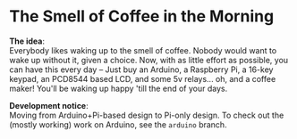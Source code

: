 # The Smell of Coffee in the Morning

**The idea**:  
Everybody likes waking up to the smell of coffee. Nobody would want to wake up
without it, given a choice. Now, with as little effort as possible, you can
have this every day – Just buy an Arduino, a Raspberry Pi, a 16-key keypad, an
PCD8544 based LCD, and some 5v relays... oh, and a coffee maker! You'll be
waking up happy 'till the end of your days.

**Development notice**:  
Moving from Arduino+Pi-based design to Pi-only design. To check out the (mostly
working) work on Arduino, see the `arduino` branch.

